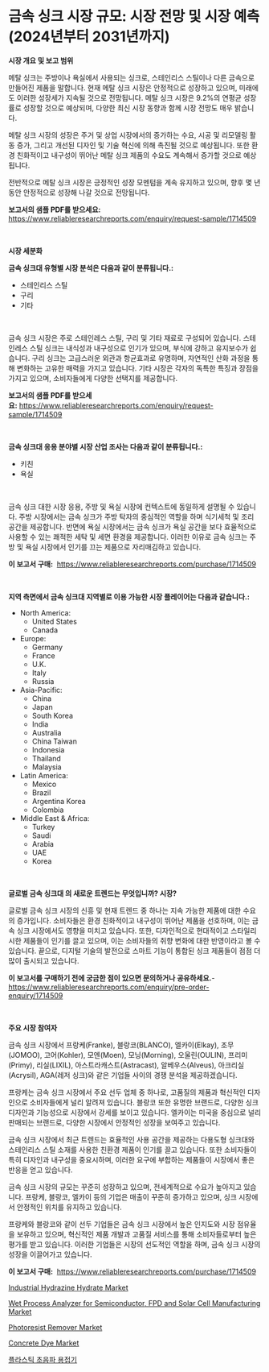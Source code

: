 <p><h1>금속 싱크 시장 규모: 시장 전망 및 시장 예측 (2024년부터 2031년까지)</h1></p><p><strong>시장 개요 및 보고 범위</strong></p>
<p><p>메탈 싱크는 주방이나 욕실에서 사용되는 싱크로, 스테인리스 스틸이나 다른 금속으로 만들어진 제품을 말합니다. 현재 메탈 싱크 시장은 안정적으로 성장하고 있으며, 미래에도 이러한 성장세가 지속될 것으로 전망됩니다. 메탈 싱크 시장은 9.2%의 연평균 성장률로 성장할 것으로 예상되며, 다양한 최신 시장 동향과 함께 시장 전망도 매우 밝습니다.</p><p>메탈 싱크 시장의 성장은 주거 및 상업 시장에서의 증가하는 수요, 시공 및 리모델링 활동 증가, 그리고 개선된 디자인 및 기술 혁신에 의해 촉진될 것으로 예상됩니다. 또한 환경 친화적이고 내구성이 뛰어난 메탈 싱크 제품의 수요도 계속해서 증가할 것으로 예상됩니다.</p><p>전반적으로 메탈 싱크 시장은 긍정적인 성장 모멘텀을 계속 유지하고 있으며, 향후 몇 년 동안 안정적으로 성장해 나갈 것으로 전망됩니다.</p></p>
<p><strong>보고서의 샘플 PDF를 받으세요:</strong> <a href="https://www.reliableresearchreports.com/enquiry/request-sample/1714509">https://www.reliableresearchreports.com/enquiry/request-sample/1714509</a></p>
<p>&nbsp;</p>
<p><strong>시장 세분화</strong></p>
<p><strong>금속 싱크대 유형별 시장 분석은 다음과 같이 분류됩니다.:</strong></p>
<p><ul><li>스테인리스 스틸</li><li>구리</li><li>기타</li></ul></p>
<p>&nbsp;</p>
<p><p>금속 싱크 시장은 주로 스테인레스 스틸, 구리 및 기타 재료로 구성되어 있습니다. 스테인레스 스틸 싱크는 내식성과 내구성으로 인기가 있으며, 부식에 강하고 유지보수가 쉽습니다. 구리 싱크는 고급스러운 외관과 항균효과로 유명하며, 자연적인 산화 과정을 통해 변화하는 고유한 매력을 가지고 있습니다. 기타 시장은 각자의 독특한 특징과 장점을 가지고 있으며, 소비자들에게 다양한 선택지를 제공합니다.</p></p>
<p><strong>보고서의 샘플 PDF를 받으세요:</strong>&nbsp;<a href="https://www.reliableresearchreports.com/enquiry/request-sample/1714509">https://www.reliableresearchreports.com/enquiry/request-sample/1714509</a></p>
<p>&nbsp;</p>
<p><strong> 금속 싱크대 응용 분야별 시장 산업 조사는 다음과 같이 분류됩니다.:</strong></p>
<p><ul><li>키친</li><li>욕실</li></ul></p>
<p>&nbsp;</p>
<p><p>금속 싱크 대한 시장 응용, 주방 및 욕실 시장에 컨텍스트에 동일하게 설명될 수 있습니다. 주방 시장에서는 금속 싱크가 주방 탁자의 중심적인 역할을 하며 식기세척 및 조리 공간을 제공합니다. 반면에 욕실 시장에서는 금속 싱크가 욕실 공간을 보다 효율적으로 사용할 수 있는 쾌적한 세탁 및 세면 환경을 제공합니다. 이러한 이유로 금속 싱크는 주방 및 욕실 시장에서 인기를 끄는 제품으로 자리매김하고 있습니다.</p></p>
<p><strong>이 보고서 구매:</strong>&nbsp; <a href="https://www.reliableresearchreports.com/purchase/1714509">https://www.reliableresearchreports.com/purchase/1714509</a></p>
<p>&nbsp;</p>
<p><strong>지역 측면에서 금속 싱크대 지역별로 이용 가능한 시장 플레이어는 다음과 같습니다.:</strong></p>
<p><ul>
    <li>
        North America:
        <ul>
            <li>United States</li>
            <li>Canada</li>
        </ul>
    </li>
    <li>
        Europe:
        <ul>
            <li>Germany</li>
            <li>France</li>
            <li>U.K.</li>
            <li>Italy</li>
            <li>Russia</li>
        </ul>
    </li>
    <li>
        Asia-Pacific:
        <ul>
            <li>China</li>
            <li>Japan</li>
            <li>South Korea</li>
            <li>India</li>
            <li>Australia</li>
            <li>China Taiwan</li>
            <li>Indonesia</li>
            <li>Thailand</li>
            <li>Malaysia</li>
        </ul>
    </li>
    <li>
        Latin America:
        <ul>
            <li>Mexico</li>
            <li>Brazil</li>
            <li>Argentina Korea</li>
            <li>Colombia</li>
        </ul>
    </li>
    <li>
        Middle East & Africa:
        <ul>
            <li>Turkey</li>
            <li>Saudi</li>
            <li>Arabia</li>
            <li>UAE</li>
            <li>Korea</li>
        </ul>
    </li>
    </ul></p>
<p>&nbsp;</p>
<p><strong>글로벌 금속 싱크대 의 새로운 트렌드는 무엇입니까? 시장?</strong></p>
<p><p>글로벌 금속 싱크 시장의 신흥 및 현재 트렌드 중 하나는 지속 가능한 제품에 대한 수요의 증가입니다. 소비자들은 환경 친화적이고 내구성이 뛰어난 제품을 선호하며, 이는 금속 싱크 시장에서도 영향을 미치고 있습니다. 또한, 디자인적으로 현대적이고 스타일리시한 제품들이 인기를 끌고 있으며, 이는 소비자들의 취향 변화에 대한 반영이라고 볼 수 있습니다. 끝으로, 디지털 기술의 발전으로 스마트 기능이 통합된 싱크 제품들이 점점 더 많이 출시되고 있습니다.</p></p>
<p><strong>이 보고서를 구매하기 전에 궁금한 점이 있으면 문의하거나 공유하세요.</strong>- <a href="https://www.reliableresearchreports.com/enquiry/pre-order-enquiry/1714509">https://www.reliableresearchreports.com/enquiry/pre-order-enquiry/1714509</a></p>
<p>&nbsp;</p>
<p><strong>주요 시장 참여자</strong></p>
<p><p>금속 싱크 시장에서 프랑케(Franke), 블랑코(BLANCO), 엘카이(Elkay), 조무(JOMOO), 고어(Kohler), 모엔(Moen), 모닝(Morning), 오울린(OULIN), 프리미(Primy), 리실(LIXIL), 아스트라캐스트(Astracast), 알베우스(Alveus), 아크리실(Acrysil), AGA(레저 싱크)와 같은 기업들 사이의 경쟁 분석을 제공하겠습니다.</p><p>프랑케는 금속 싱크 시장에서 주요 선두 업체 중 하나로, 고품질의 제품과 혁신적인 디자인으로 소비자들에게 널리 알려져 있습니다. 블랑코 또한 유명한 브랜드로, 다양한 싱크 디자인과 기능성으로 시장에서 강세를 보이고 있습니다. 엘카이는 미국을 중심으로 널리 판매되는 브랜드로, 다양한 시장에서 안정적인 성장을 보여주고 있습니다.</p><p>금속 싱크 시장에서 최근 트렌드는 효율적인 사용 공간을 제공하는 다용도형 싱크대와 스테인리스 스틸 소재를 사용한 친환경 제품이 인기를 끌고 있습니다. 또한 소비자들이 특히 디자인과 내구성을 중요시하며, 이러한 요구에 부합하는 제품들이 시장에서 좋은 반응을 얻고 있습니다.</p><p>금속 싱크 시장의 규모는 꾸준히 성장하고 있으며, 전세계적으로 수요가 높아지고 있습니다. 프랑케, 블랑코, 엘카이 등의 기업은 매출이 꾸준히 증가하고 있으며, 싱크 시장에서 안정적인 위치를 유지하고 있습니다.</p><p>프랑케와 블랑코와 같이 선두 기업들은 금속 싱크 시장에서 높은 인지도와 시장 점유율을 보유하고 있으며, 혁신적인 제품 개발과 고품질 서비스를 통해 소비자들로부터 높은 평가를 받고 있습니다. 이러한 기업들은 시장의 선도적인 역할을 하며, 금속 싱크 시장의 성장을 이끌어가고 있습니다.</p></p>
<p><strong>이 보고서 구매:</strong>&nbsp;&nbsp;<a href="https://www.reliableresearchreports.com/purchase/1714509">https://www.reliableresearchreports.com/purchase/1714509</a></p>
<p><p><a href="https://issuu.com/reportprime-2/docs/industrial-hydrazine-hydrate-market-size-2030.pptx">Industrial Hydrazine Hydrate Market</a></p><p><a href="https://github.com/Paul14Anderson63/Market-Research-Report-List-3/blob/main/wet-process-analyzer-for-semiconductor-fpd-and-solar-cell-manufacturing-market.md">Wet Process Analyzer for Semiconductor, FPD and Solar Cell Manufacturing Market</a></p><p><a href="https://view.publitas.com/reportprime-1/photoresist-remover-market-dynamics-2024-2031-also-about-its-market-trends-projections-and-opportunities/">Photoresist Remover Market</a></p><p><a href="https://view.publitas.com/reportprime-1/decoding-the-concrete-dye-market-a-deep-dive-into-the-latest-market-trends-market-segmentation-and-competitive-analysis/">Concrete Dye Market</a></p><p><a href="https://medium.com/@tommywilkinsblakev5p335aqoc/%ED%94%8C%EB%9D%BC%EC%8A%A4%ED%8B%B1-%EC%B4%88%EC%9D%8C%ED%8C%8C%EC%9A%A9%EC%A0%91%EA%B8%B0-%EC%8B%9C%EC%9E%A5-%EC%8B%9C%EC%9E%A5-%EC%A0%90%EC%9C%A0%EC%9C%A8-%EC%8B%9C%EC%9E%A5-%ED%8A%B8%EB%A0%8C%EB%93%9C-%EB%B0%8F-%EB%AF%B8%EB%9E%98-%EC%84%B1%EC%9E%A5-%ED%83%90%EC%83%89-a74ab1da3eda">플라스틱 초음파 용접기</a></p></p>
